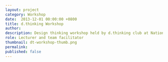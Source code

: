 ```yaml
---
layout: project
category: Workshop
date:  2013-12-01 00:00:00 +0800
title: d.thinking Workshop
author:
description: Design thinking workshop held by d.thinking club at National Taiwan University.
role: Lecturer and team facilitator
thumbnail: dt-workshop-thumb.png
permalink:
published: false
---
```

